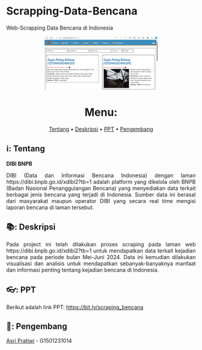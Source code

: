 # Scrapping-Data-Bencana
Web-Scrapping Data Bencana di Indonesia


<p align="center" width="80%">
    <img width="60%" src="https://github.com/asripratiwi/Scrapping-Data-Bencana/blob/main/dibibnpb.png">
</p>
<div align="center">

# Menu:

</p>

[Tentang](#information_source-Tentang)
•
[Deskripsi](#bluebook-Deskripsi)
•
[PPT](#eyeglasses-PPT)
•
[Pengembang](#sunflower-Pengembang)
</div>

## ℹ️: Tentang  

**DIBI BNPB**
<p align="justify">
DIBI (Data dan Informasi Bencana Indonesia) dengan laman https://dibi.bnpb.go.id/xdibi2?tb=1 adalah platform yang dikelola oleh BNPB (Badan Nasional Penanggulangan Bencana) yang menyediakan data terkait berbagai jenis bencana yang terjadi di Indonesia. Sumber data ini berasal dari masyarakat maupun operator DIBI yang secara real time mengisi laporan bencana di laman tersebut.
</p>

## 📚: Deskripsi

<p align="justify">
Pada project ini telah dilakukan proses scraping pada laman web https://dibi.bnpb.go.id/xdibi2?tb=1 untuk mendapatkan data terkait kejadian bencana pada periode bulan Mei-Juni 2024. Data ini kemudian dilakukan visualisasi dan analisis untuk mendapatkan sebanyak-banyaknya manfaat dan informasi penting tentang kejadian bencana di Indonesia.
</p>

## 👓: PPT
Berikut adalah link PPT: https://bit.ly/scraping_bencana

## 🌻: Pengembang 
[Asri Pratiwi](https://github.com/asripratiwi) - G1501231014


